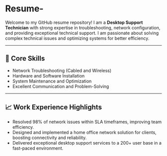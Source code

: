 # Resume-
Welcome to my GitHub resume repository! I am a **Desktop Support Technician** with strong expertise in troubleshooting, network configuration, and providing exceptional technical support. I am passionate about solving complex technical issues and optimizing systems for better efficiency.

---

## 🔧 **Core Skills**
- Network Troubleshooting (Cabled and Wireless)
- Hardware and Software Installation
- System Maintenance and Optimization
- Excellent Communication and Problem-Solving

---

## 📈 **Work Experience Highlights**
- Resolved 98% of network issues within SLA timeframes, improving team efficiency.
- Designed and implemented a home office network solution for clients, boosting connectivity and reliability.
- Delivered exceptional desktop support services to a 200+ user base in a fast-paced environment.
